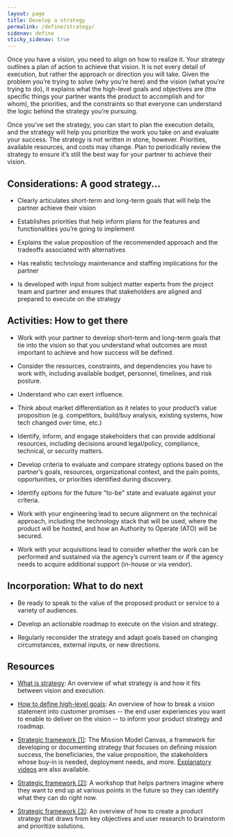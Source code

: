 ```yaml
---
layout: page
title: Develop a strategy
permalink: /define/strategy/
sidenav: define
sticky_sidenav: true
---
```


Once you have a vision, you need to align on how to realize it. Your strategy outlines a plan of action to achieve that vision. It is not every detail of execution, but rather the approach or direction you will take. Given the problem you’re trying to solve (why you’re here) and the vision (what you’re trying to do), it explains what the high-level goals and objectives are (the specific things your partner wants the product to accomplish and for whom), the priorities, and the constraints so that everyone can understand the logic behind the strategy you’re pursuing.

Once you’ve set the strategy, you can start to plan the execution details, and the strategy will help you prioritize the work you take on and evaluate your success. The strategy is not written in stone, however. Priorities, available resources, and costs may change. Plan to periodically review the strategy to ensure it’s still the best way for your partner to achieve their vision.

## Considerations: A good strategy...

- Clearly articulates short-term and long-term goals that will help the partner achieve their vision

- Establishes priorities that help inform plans for the features and functionalities you’re going to implement

- Explains the value proposition of the recommended approach and the tradeoffs associated with alternatives

- Has realistic technology maintenance and staffing implications for the partner

- Is developed with input from subject matter experts from the project team and partner and ensures that stakeholders are aligned and prepared to execute on the strategy

## Activities: How to get there

- Work with your partner to develop short-term and long-term goals that tie into the vision so that you understand what outcomes are most important to achieve and how success will be defined.

- Consider the resources, constraints, and dependencies you have to work with, including available budget, personnel, timelines, and risk posture.

- Understand who can exert influence.

- Think about market differentiation as it relates to your product’s value proposition (e.g. competitors, build/buy analysis, existing systems, how tech changed over time, etc.)

- Identify, inform, and engage stakeholders that can provide additional resources, including decisions around legal/policy, compliance, technical, or security matters.

- Develop criteria to evaluate and compare strategy options based on the partner’s goals, resources, organizational context, and the pain points, opportunities, or priorities identified during discovery.

- Identify options for the future "to-be" state and evaluate against your criteria.

- Work with your engineering lead to secure alignment on the technical approach, including the technology stack that will be used, where the product will be hosted, and how an Authority to Operate (ATO) will be secured.

- Work with your acquisitions lead to consider whether the work can be performed and sustained via the agency’s current team or if the agency needs to acquire additional support (in-house or via vendor).

## Incorporation: What to do next

- Be ready to speak to the value of the proposed product or service to a variety of audiences.

- Develop an actionable roadmap to execute on the vision and strategy.

- Regularly reconsider the strategy and adapt goals based on changing circumstances, external inputs, or new directions.

## Resources

- [What is strategy](https://docs.google.com/presentation/d/1XMgTSApEps8B2QGI8PKQkznsRgf4wztntUW0HSpyHUA/edit): An overview of what strategy is and how it fits between vision and execution.

- [How to define high-level goals](https://docs.google.com/presentation/d/1TTmQ4_as4lxjIbrjdHL-XPaLwQbICK4SBxlIQEDOf6E/edit): An overview of how to break a vision statement into customer promises -- the end user experiences you want to enable to deliver on the vision -- to inform your product strategy and roadmap.

- [Strategic framework [1]](https://steveblank.com/2016/02/23/the-mission-model-canvas-an-adapted-business-model-canvas-for-mission-driven-organizations/): The Mission Model Canvas, a framework for developing or documenting strategy that focuses on defining mission success, the beneficiaries, the value proposition, the stakeholders whose buy-in is needed, deployment needs, and more. [Explanatory videos](https://steveblank.com/2019/09/24/mission-model-canvas-the-videos/) are also available.

- [Strategic framework [2]](https://docs.google.com/presentation/d/19fFWy9wXefKw8ILSAuDsJ8m_w7EL5aF8PPKJmJjQDAA/edit): A workshop that helps partners imagine where they want to end up at various points in the future so they can identify what they can do right now.

- [Strategic framework [3]](https://www.mindtheproduct.com/how-to-create-a-product-strategy-without-a-clear-company-strategy/): An overview of how to create a product strategy that draws from key objectives and user research to brainstorm and prioritize solutions.
